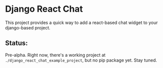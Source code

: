 # Django React Chat
This project provides a quick way to add a react-based chat widget
to your django-based project.

## Status:
Pre-alpha. Right now, there's a working project at `./django_react_chat_example_project`,
but no pip package yet. Stay tuned.